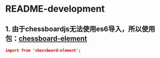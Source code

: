 # README-development


## 1. 由于chessboardjs无法使用es6导入，所以使用包：[chessboard-element](https://justinfagnani.github.io/chessboard-element/install/)

```json
import from 'chessboard-element';
```